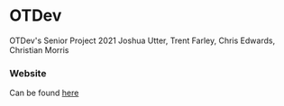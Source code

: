 # OTDev
OTDev's Senior Project 2021
Joshua Utter, Trent Farley, Chris Edwards, Christian Morris

### Website

Can be found [here](https://trent-farley.github.io/OTDev/index.html)
